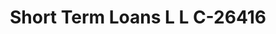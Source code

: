 ---
f_zip-code: 60101
f_state-code: IL
title: Short Term Loans L L C-26416
f_phone: 847-759-4600
f_city-only: Addison
f_address: Swift & Army Trail R Addison
f_location-unique-id: '26416'
slug: short-term-loans-l-l-c-26416
updated-on: '2024-05-30T13:46:58.046Z'
created-on: '2024-05-30T13:36:59.803Z'
published-on: '2024-05-30T13:54:32.469Z'
f_city-state: cms/city/addison-il.md
f_company: cms/company/short-term-loans-l-l-c.md
f_state: cms/state/illinois.md
layout: '[payday-loan].html'
tags: payday-loan
---